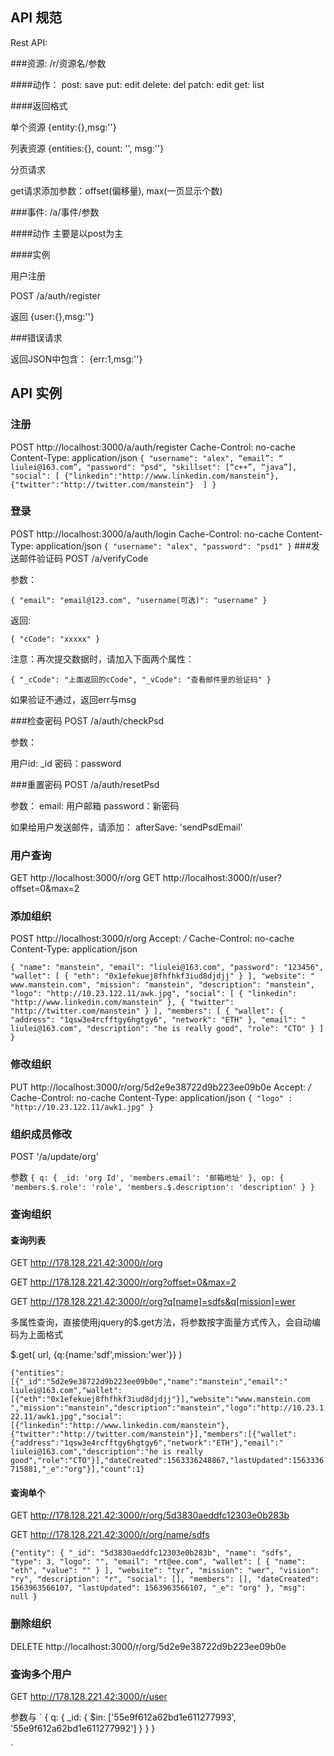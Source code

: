 ## API 规范
Rest API:

###资源: /r/资源名/参数

####动作：
post: save
put: edit
delete: del
patch: edit
get: list

####返回格式

单个资源
{entity:{},msg:''}

列表资源
{entities:{}, count: '', msg:''}

分页请求

get请求添加参数：offset(偏移量), max(一页显示个数)



###事件: /a/事件/参数

####动作
主要是以post为主

####实例

用户注册

POST /a/auth/register

返回
{user:{},msg:''}


###错误请求

返回JSON中包含：
{err:1,msg:''}



## API 实例
### 注册
POST http://localhost:3000/a/auth/register
Cache-Control: no-cache
Content-Type: application/json
`
{
  "username": "alex",
  “email”: “​liulei@163.com​”,
  "password": "psd",
  "skillset": [“c++”, “java”], 
  "social": [
      {"linkedin":"http://www.linkedin.com/manstein"},
      {"twitter":"http://twitter.com/manstein"} 
  ]
}
`


### 登录

POST http://localhost:3000/a/auth/login
Cache-Control: no-cache
Content-Type: application/json
`
{
  "username": "alex",
  "password": "psd1"
}
`
###发送邮件验证码
POST /a/verifyCode

参数：

`
{
  "email": "email@123.com",
  "username(可选)": "username"
}
`

返回:

`
{
  "cCode": "xxxxx"
}
`

注意：再次提交数据时，请加入下面两个属性：

`
{
  "_cCode": "上面返回的cCode",
  "_vCode": "查看邮件里的验证码"
}
`

如果验证不通过，返回err与msg


###检查密码
POST /a/auth/checkPsd

参数：

用户id: _id
密码：password
     
###重置密码
POST /a/auth/resetPsd

参数：
email: 用户邮箱
password：新密码

如果给用户发送邮件，请添加：
afterSave: 'sendPsdEmail'


### 用户查询
GET http://localhost:3000/r/org
GET http://localhost:3000/r/user?offset=0&max=2

### 添加组织

POST http://localhost:3000/r/org
Accept: */*
Cache-Control: no-cache
Content-Type: application/json

`
{
  "name": "manstein",
  "email": "​liulei@163.com​",
  "password": "123456",
  "wallet": [
    {
      "eth": "0x1efekuej8fhfhkf3iud8djdjj"
    }
  ],
  "website": "​www.manstein.com​",
  "mission": "manstein",
  "description": "manstein",
  "logo": "http://10.23.122.11/awk.jpg",
  "social": [
    {
      "linkedin": "http://www.linkedin.com/manstein"
    },
    {
      "twitter": "http://twitter.com/manstein"
    }
  ],
  "members": [
    {
      "wallet": {
        "address": "1qsw3e4rcfftgy6hgtgy6",
        "network": "ETH"
      },
      "email": "​liulei@163.com​",
      "description": "he is really good",
      "role": "CTO"
    }
  ]
}
`

### 修改组织

PUT http://localhost:3000/r/org/5d2e9e38722d9b223ee09b0e
Accept: */*
Cache-Control: no-cache
Content-Type: application/json
`
{
  "logo" : "http://10.23.122.11/awk1.jpg"
}
`

### 组织成员修改
POST '/a/update/org'

参数
`
{
  q: {
    _id: 'org Id',
    'members.email': '邮箱地址'
  },
  op: {
    'members.$.role': 'role',
    'members.$.description': 'description'
  }
}
`

### 查询组织

#### 查询列表
GET http://178.128.221.42:3000/r/org

GET http://178.128.221.42:3000/r/org?offset=0&max=2

GET http://178.128.221.42:3000/r/org?q[name]=sdfs&q[mission]=wer

多属性查询，直接使用jquery的$.get方法，将参数按字面量方式传入，会自动编码为上面格式

$.get(
    url,
    {q:{name:'sdf',mission:'wer'}}
)

`
{"entities":[{"_id":"5d2e9e38722d9b223ee09b0e","name":"manstein","email":"​liulei@163.com​","wallet":[{"eth":"0x1efekuej8fhfhkf3iud8djdjj"}],"website":"​www.manstein.com​","mission":"manstein","description":"manstein","logo":"http://10.23.122.11/awk1.jpg","social":[{"linkedin":"http://www.linkedin.com/manstein"},{"twitter":"http://twitter.com/manstein"}],"members":[{"wallet":{"address":"1qsw3e4rcfftgy6hgtgy6","network":"ETH"},"email":"​liulei@163.com​","description":"he is really good","role":"CTO"}],"dateCreated":1563336248867,"lastUpdated":1563336715881,"_e":"org"}],"count":1}
`

#### 查询单个
GET http://178.128.221.42:3000/r/org/5d3830aeddfc12303e0b283b

GET http://178.128.221.42:3000/r/org/name/sdfs

`
{"entity": {
     "_id": "5d3830aeddfc12303e0b283b",
     "name": "sdfs",
     "type": 3,
     "logo": "",
     "email": "rt@ee.com",
     "wallet": [
       {
         "name": "eth",
         "value": ""
       }
     ],
     "website": "tyr",
     "mission": "wer",
     "vision": "ry",
     "description": "r",
     "social": [],
     "members": [],
     "dateCreated": 1563963566107,
     "lastUpdated": 1563963566107,
     "_e": "org"
   },
   "msg": null
   }
`

### 删除组织

DELETE http://localhost:3000/r/org/5d2e9e38722d9b223ee09b0e

### 查询多个用户
GET http://178.128.221.42:3000/r/user

参数与
`
{
  q: {
    _id: {
      $in: ['55e9f612a62bd1e611277993', '55e9f612a62bd1e611277992']
    }
  }
}
 
`